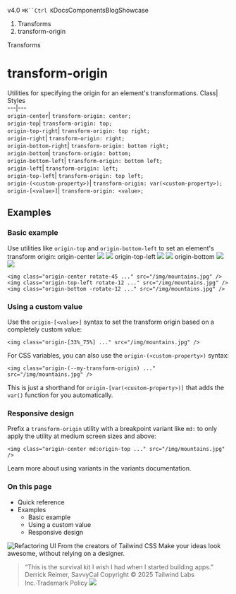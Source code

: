 v4.0
`⌘K``Ctrl K`DocsComponentsBlogShowcase
  1. Transforms
  2. transform-origin


Transforms
# transform-origin
Utilities for specifying the origin for an element's transformations.
Class| Styles  
---|---  
`origin-center`| `transform-origin: center;`  
`origin-top`| `transform-origin: top;`  
`origin-top-right`| `transform-origin: top right;`  
`origin-right`| `transform-origin: right;`  
`origin-bottom-right`| `transform-origin: bottom right;`  
`origin-bottom`| `transform-origin: bottom;`  
`origin-bottom-left`| `transform-origin: bottom left;`  
`origin-left`| `transform-origin: left;`  
`origin-top-left`| `transform-origin: top left;`  
`origin-(<custom-property>)`| `transform-origin: var(<custom-property>);`  
`origin-[<value>]`| `transform-origin: <value>;`  
## Examples
### Basic example
Use utilities like `origin-top` and `origin-bottom-left` to set an element's transform origin:
origin-center
![](https://images.unsplash.com/photo-1554629947-334ff61d85dc?ixid=MnwxMjA3fDB8MHxwaG90by1wYWdlfHx8fGVufDB8fHx8&ixlib=rb-1.2.1&auto=format&fit=crop&w=1000&h=1000&q=90)
![](https://images.unsplash.com/photo-1554629947-334ff61d85dc?ixid=MnwxMjA3fDB8MHxwaG90by1wYWdlfHx8fGVufDB8fHx8&ixlib=rb-1.2.1&auto=format&fit=crop&w=1000&h=1000&q=90)
origin-top-left
![](https://images.unsplash.com/photo-1554629947-334ff61d85dc?ixid=MnwxMjA3fDB8MHxwaG90by1wYWdlfHx8fGVufDB8fHx8&ixlib=rb-1.2.1&auto=format&fit=crop&w=1000&h=1000&q=90)
![](https://images.unsplash.com/photo-1554629947-334ff61d85dc?ixid=MnwxMjA3fDB8MHxwaG90by1wYWdlfHx8fGVufDB8fHx8&ixlib=rb-1.2.1&auto=format&fit=crop&w=1000&h=1000&q=90)
origin-bottom
![](https://images.unsplash.com/photo-1554629947-334ff61d85dc?ixid=MnwxMjA3fDB8MHxwaG90by1wYWdlfHx8fGVufDB8fHx8&ixlib=rb-1.2.1&auto=format&fit=crop&w=1000&h=1000&q=90)
![](https://images.unsplash.com/photo-1554629947-334ff61d85dc?ixid=MnwxMjA3fDB8MHxwaG90by1wYWdlfHx8fGVufDB8fHx8&ixlib=rb-1.2.1&auto=format&fit=crop&w=1000&h=1000&q=90)
```
<img class="origin-center rotate-45 ..." src="/img/mountains.jpg" /><img class="origin-top-left rotate-12 ..." src="/img/mountains.jpg" /><img class="origin-bottom -rotate-12 ..." src="/img/mountains.jpg" />
```

### Using a custom value
Use the `origin-[<value>]` syntax to set the transform origin based on a completely custom value:
```
<img class="origin-[33%_75%] ..." src="/img/mountains.jpg" />
```

For CSS variables, you can also use the `origin-(<custom-property>)` syntax:
```
<img class="origin-(--my-transform-origin) ..." src="/img/mountains.jpg" />
```

This is just a shorthand for `origin-[var(<custom-property>)]` that adds the `var()` function for you automatically.
### Responsive design
Prefix a `transform-origin` utility with a breakpoint variant like `md:` to only apply the utility at medium screen sizes and above:
```
<img class="origin-center md:origin-top ..." src="/img/mountains.jpg" />
```

Learn more about using variants in the variants documentation.
### On this page
  * Quick reference
  * Examples
    * Basic example
    * Using a custom value
    * Responsive design


![Refactoring UI](https://tailwindcss.com/_next/image?url=%2F_next%2Fstatic%2Fmedia%2Fbook-promo.27d91093.png&w=256&q=75)
From the creators of Tailwind CSS
Make your ideas look awesome, without relying on a designer.
> “This is the survival kit I wish I had when I started building apps.”
> Derrick Reimer, SavvyCal
Copyright © 2025 Tailwind Labs Inc.·Trademark Policy
![](https://cdn.usefathom.com/?h=https%3A%2F%2Ftailwindcss.com&p=%2Fdocs%2Ftransform-origin&r=&sid=PMFMDJGK&qs=%7B%7D&cid=17381487)
